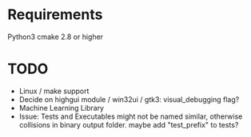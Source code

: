 # Requirements
Python3
cmake 2.8 or higher

# TODO
- Linux / make support
- Decide on highgui module / win32ui / gtk3: visual_debugging flag?
- Machine Learning Library
- Issue: Tests and Executables might not be named similar, otherwise collisions in binary output folder. maybe add "test_prefix" to tests?